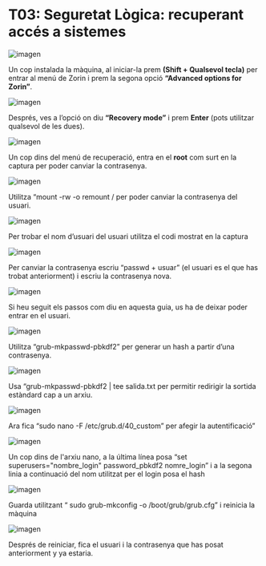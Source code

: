 # T03: Seguretat Lògica: recuperant accés a sistemes

![imagen](img/foto1.png)

Un cop instalada la màquina, al iniciar-la prem **(Shift + Qualsevol tecla)** per entrar al menú de Zorin i prem la segona opció **“Advanced options for Zorin”**.

![imagen](img/foto2.png)

Després, ves a l’opció on diu **“Recovery mode”** i prem **Enter** (pots utilitzar qualsevol de les dues).

![imagen](img/foto3.png)

Un cop dins del menú de recuperació, entra en el **root** com surt en la captura per poder canviar la contrasenya.

![imagen](img/foto4.png)


Utilitza “mount -rw -o remount / per poder canviar la contrasenya del usuari.

![imagen](img/foto5.png)


Per trobar el nom d’usuari del usuari utilitza el codi mostrat en la captura

![imagen](img/foto6.png)

Per canviar la contrasenya escriu “passwd + usuar” (el usuari es el que has trobat anteriorment) i escriu la contrasenya nova.

![imagen](img/foto7.png)

Si heu seguit els passos com diu en aquesta guia, us ha de deixar poder entrar en el usuari.

![imagen](img/foto8.png)

Utilitza “grub-mkpasswd-pbkdf2” per generar un hash a partir d’una contrasenya.

![imagen](img/foto9.png)

Usa “grub-mkpasswd-pbkdf2 | tee salida.txt per permitir redirigir la sortida estàndard cap a un arxiu.

![imagen](img/foto10.png)

Ara fica “sudo nano -F /etc/grub.d/40_custom” per afegir la autentificació”

![imagen](img/foto11.png)

Un cop dins de l'arxiu nano, a la última línea posa “set superusers="nombre_login"
password_pbkdf2 nomre_login” i a la segona linia a continuació del nom utilitzat per el login posa el hash 

![imagen](img/foto12.png)

Guarda utilitzant “ sudo grub-mkconfig -o /boot/grub/grub.cfg” i reinicia la màquina

![imagen](img/foto13.png)

Després de reiniciar, fica el usuari i la contrasenya que has posat anteriorment y ya estaria.


